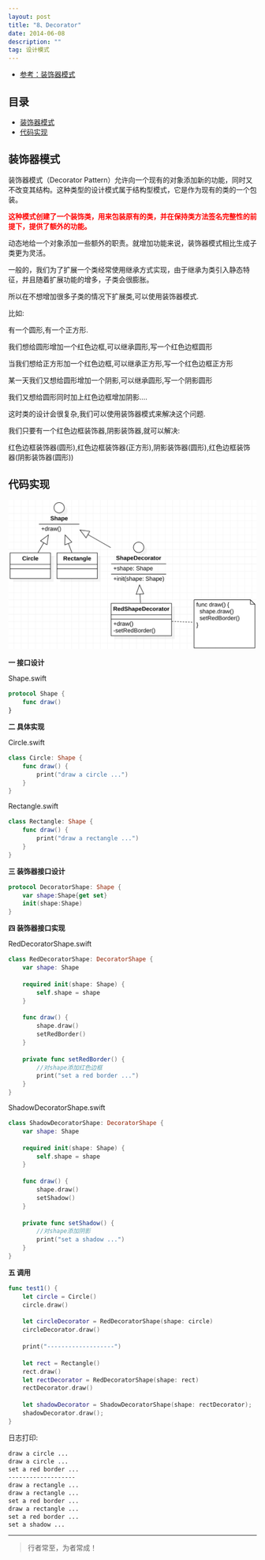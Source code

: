 ```yaml
---
layout: post
title: "8、Decorator"
date: 2014-06-08
description: ""
tag: 设计模式
---
```



- [参考：装饰器模式](https://www.runoob.com/design-pattern/decorator-pattern.html)





## 目录

* [装饰器模式](#content1)
* [代码实现](#content2)




<!-- ************************************************ -->
## <a id="content1"></a>装饰器模式

装饰器模式（Decorator Pattern）允许向一个现有的对象添加新的功能，同时又不改变其结构。这种类型的设计模式属于结构型模式，它是作为现有的类的一个包装。

<span style="color:red;font-weight:bold">这种模式创建了一个装饰类，用来包装原有的类，并在保持类方法签名完整性的前提下，提供了额外的功能。</span>

动态地给一个对象添加一些额外的职责。就增加功能来说，装饰器模式相比生成子类更为灵活。

一般的，我们为了扩展一个类经常使用继承方式实现，由于继承为类引入静态特征，并且随着扩展功能的增多，子类会很膨胀。

所以在不想增加很多子类的情况下扩展类,可以使用装饰器模式.

比如:

有一个圆形,有一个正方形.

我们想给圆形增加一个红色边框,可以继承圆形,写一个红色边框圆形

当我们想给正方形加一个红色边框,可以继承正方形,写一个红色边框正方形

某一天我们又想给圆形增加一个阴影,可以继承圆形,写一个阴影圆形

我们又想给圆形同时加上红色边框增加阴影....

这时类的设计会很复杂,我们可以使用装饰器模式来解决这个问题.

我们只要有一个红色边框装饰器,阴影装饰器,就可以解决:

红色边框装饰器(圆形),红色边框装饰器(正方形),阴影装饰器(圆形),红色边框装饰器(阴影装饰器(圆形))


<!-- ************************************************ -->
## <a id="content2"></a>代码实现

<img src="/images/DesignPatterns/decorator.png" alt="img">

**一 接口设计**

Shape.swift
```swift
protocol Shape {
    func draw()
}
```
**二 具体实现**

Circle.swift
```swift
class Circle: Shape {
    func draw() {
        print("draw a circle ...")
    }
}
```

Rectangle.swift
```swift
class Rectangle: Shape {
    func draw() {
        print("draw a rectangle ...")
    }
}
```

**三 装饰器接口设计**

```swift
protocol DecoratorShape: Shape {
    var shape:Shape{get set}
    init(shape:Shape)
}
```

**四 装饰器接口实现**

RedDecoratorShape.swift
```swift
class RedDecoratorShape: DecoratorShape {
    var shape: Shape
    
    required init(shape: Shape) {
        self.shape = shape
    }
    
    func draw() {
        shape.draw()
        setRedBorder()
    }
    
    private func setRedBorder() {
        //对shape添加红色边框
        print("set a red border ...")
    }
}
```


ShadowDecoratorShape.swift
```swift
class ShadowDecoratorShape: DecoratorShape {
    var shape: Shape

    required init(shape: Shape) {
        self.shape = shape
    }
    
    func draw() {
        shape.draw()
        setShadow()
    }
    
    private func setShadow() {
        //对shape添加阴影
        print("set a shadow ...")
    }
}
```

**五 调用**

```swift
func test1() {
    let circle = Circle()
    circle.draw()
    
    let circleDecorator = RedDecoratorShape(shape: circle)
    circleDecorator.draw()
    
    print("-------------------")
    
    let rect = Rectangle()
    rect.draw()
    let rectDecorator = RedDecoratorShape(shape: rect)
    rectDecorator.draw()
    
    let shadowDecorator = ShadowDecoratorShape(shape: rectDecorator);
    shadowDecorator.draw();
}
```

日志打印:

```
draw a circle ...
draw a circle ...
set a red border ...
-------------------
draw a rectangle ...
draw a rectangle ...
set a red border ...
draw a rectangle ...
set a red border ...
set a shadow ...
```



----------
>  行者常至，为者常成！


